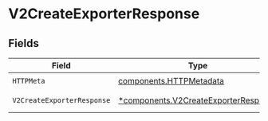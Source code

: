 # V2CreateExporterResponse


## Fields

| Field                                                                                       | Type                                                                                        | Required                                                                                    | Description                                                                                 |
| ------------------------------------------------------------------------------------------- | ------------------------------------------------------------------------------------------- | ------------------------------------------------------------------------------------------- | ------------------------------------------------------------------------------------------- |
| `HTTPMeta`                                                                                  | [components.HTTPMetadata](../../models/components/httpmetadata.md)                          | :heavy_check_mark:                                                                          | N/A                                                                                         |
| `V2CreateExporterResponse`                                                                  | [*components.V2CreateExporterResponse](../../models/components/v2createexporterresponse.md) | :heavy_minus_sign:                                                                          | Created exporter                                                                            |